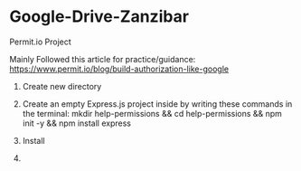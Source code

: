 # Google-Drive-Zanzibar
Permit.io Project

Mainly Followed this article for practice/guidance:
https://www.permit.io/blog/build-authorization-like-google 

1. Create new directory

2. Create an empty Express.js project inside by writing these commands in the terminal:
mkdir help-permissions && cd help-permissions && npm init -y && npm install express

3. Install



4. 
